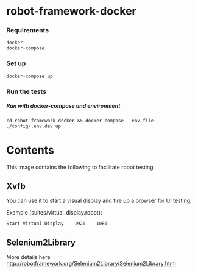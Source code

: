 # robot-framework-docker

### Requirements

    docker
    docker-compose

### Set up

    docker-compose up

### Run the tests

##### Run with docker-compose and environment

    cd robot-framework-docker && docker-compose --env-file ./config/.env.dev up

Contents
========

This image contains the following to facilitate robot testing

Xvfb
----

You can use it to start a visual display and fire up a browser for UI testing.
 
Example (suites/virtual_display.robot):

    Start Virtual Display    1920    1080
    

Selenium2Library
----------------

More details here  http://robotframework.org/Selenium2Library/Selenium2Library.html
